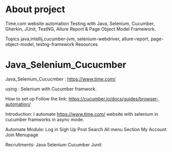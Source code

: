 # About project
Time.com website automation Testing with Java, Selenium, Cucumber, Gherkin, JUnit, TestNG, Allure Report & Page Object Model Framework.

Topics
java,intellij,cucumber-jvm, selenium-webdriver, allure-report, page-object-model, testng-framework
Resources


# Java_Selenium_Cucucmber

Java_Selenium_Cucucmber : https://www.time.com/

using : Selenium with Cucumber framwork.

How to set up Follow the link: https://cucumber.io/docs/guides/browser-automation/

Introduction:
I automate https://www.time.com/ website with selenium in cucumber framworks in async mode.

Automate Module:
Log in
Sigh Up
Post Search
All menu
Section
My Account
Join
Menupage

Recruitments:
Java
Selenium
Cucumber
Junit
